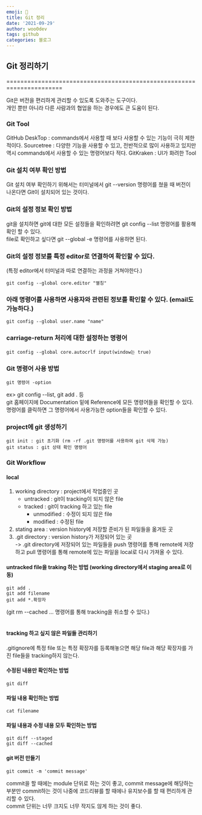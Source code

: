 ```yaml
---
emoji: 🐻
title: Git 정리
date: '2021-09-29'
author: woo0dev
tags: github
categories: 블로그
---
```


## __Git 정리하기__
======================================================================

Git은 버전을 편리하게 관리할 수 있도록 도와주는 도구이다.  
개인 뿐만 아니라 다른 사람과의 협업을 하는 경우에도 큰 도움이 된다.

### Git Tool
GitHub DeskTop : commands에서 사용할 때 보다 사용할 수 있는 기능이 극히 제한적이다.
Sourcetree : 다양한 기능을 사용할 수 있고, 전반적으로 많이 사용하고 있지만 역시 commands에서 사용할 수 있는 명령어보다 적다.
GitKraken : UI가 화려한 Tool

### Git 설치 여부 확인 방법
Git 설치 여부 확인하기 위해서는 터미널에서 git --version 명령어를 쳤을 때 버전이 나온다면 Git이 설치되어 있는 것이다.

### Git의 설정 정보 확인 방법
git을 설치하면 git에 대한 모든 설정들을 확인하려면 git config --list 명령어를 활용해 확인 할 수 있다.  
file로 확인하고 싶다면 git --global -e 명령어를 사용하면 된다.

### Git의 설정 정보를 특정 editor로 연결하여 확인할 수 있다.
(특정 editor에서 터미널과 따로 연결하는 과정을 거쳐야한다.)

    git config --global core.editor "별칭"

### 아래 명령어를 사용하면 사용자와 관련된 정보를 확인할 수 있다. (email도 가능하다.)
    git config --global user.name "name"

### carriage-return 처리에 대한 설정하는 명령어
    git config --global core.autocrlf input(window는 true)

### Git 명령어 사용 방법
    git 명령어 -option  
ex> git config --list, git add . 등  
git 홈페이지에 Documentation 밑에 Reference에 모든 명령어들을 확인할 수 있다.  
명령어를 클릭하면 그 명령어에서 사용가능한 option들을 확인할 수 있다.  

### project에 git 생성하기
    git init : git 초기화 (rm -rf .git 명령어를 사용하여 git 삭제 가능)  
    git status : git 상태 확인 명령어  

### Git Workflow
#### local
1. working directory : project에서 작업중인 곳  
    - untracked : git이 tracking이 되지 않은 file
    - tracked : git이 tracking 하고 있는 file
        - unmodified : 수정이 되지 않은 file 
        - modified : 수정된 file
2. stating area : version history에 저장할 준비가 된 파일들을 옮겨둔 곳
3. .git directory : version history가 저장되어 있는 곳  
-> .git directory에 저장되어 있는 파일들을 push 명령어를 통해 remote에 저장하고 pull 명령어를 통해 remote에 있는 파일을 local로 다시 가져올 수 있다.  

#### untracked file을 traking 하는 방법 (working directory에서 staging area로 이동)

    git add .
    git add filename
    git add *.확장자
(git rm --cached <file>... 명령어를 통해 tracking을 취소할 수 있다.)
<br/><br/>
#### tracking 하고 싶지 않은 파일들 관리하기
.gitignore에 특정 file 또는 특정 확장자를 등록해놓으면 해당 file과 해당 확장자를 가진 file들을 tracking하지 않는다.

#### 수정된 내용만 확인하는 방법

    git diff

#### 파일 내용 확인하는 방법

    cat filename

#### 파일 내용과 수정 내용 모두 확인하는 방법

    git diff --staged
    git diff --cached

#### git 버전 만들기

    git commit -m 'commit message'
commit을 할 때에는 module 단위로 하는 것이 좋고, commit message에 해당하는 부분만 commit하는 것이 나중에 코드리뷰를 할 때에나 유지보수를 할 때 편리하게 관리할 수 있다.  
commit 단위는 너무 크지도 너무 작지도 않게 하는 것이 좋다.